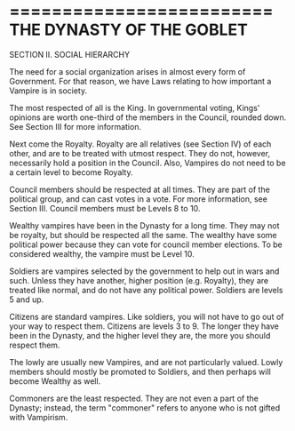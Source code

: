 =========================
THE DYNASTY OF THE GOBLET
=========================

SECTION II. SOCIAL HIERARCHY

The need for a social organization arises in almost every form of Government.
For that reason, we have Laws relating to how important a Vampire is in
society.

The most respected of all is the King. In governmental voting, Kings'
opinions are worth one-third of the members in the Council, rounded down.
See Section III for more information.

Next come the Royalty. Royalty are all relatives (see Section IV) of each
other, and are to be treated with utmost respect. They do not, however,
necessarily hold a position in the Council. Also, Vampires do not need to
be a certain level to become Royalty.

Council members should be respected at all times. They are part of the
political group, and can cast votes in a vote. For more information, see
Section III. Council members must be Levels 8 to 10.

Wealthy vampires have been in the Dynasty for a long time. They may not
be royalty, but should be respected all the same. The wealthy have some
political power because they can vote for council member elections. To
be considered wealthy, the vampire must be Level 10.

Soldiers are vampires selected by the government to help out in wars and
such. Unless they have another, higher position (e.g. Royalty), they are
treated like normal, and do not have any political power. Soldiers are
levels 5 and up.

Citizens are standard vampires. Like soldiers, you will not have to go out
of your way to respect them. Citizens are levels 3 to 9. The longer they
have been in the Dynasty, and the higher level they are, the more you should
respect them.

The lowly are usually new Vampires, and are not particularly valued. Lowly
members should mostly be promoted to Soldiers, and then perhaps will become
Wealthy as well.

Commoners are the least respected. They are not even a part of the Dynasty;
instead, the term "commoner" refers to anyone who is not gifted with
Vampirism.
